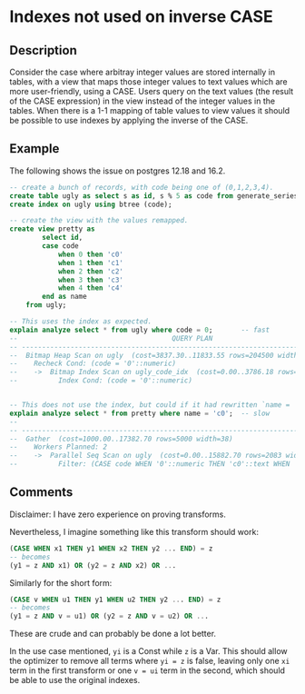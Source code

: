 # Indexes not used on inverse CASE

## Description

Consider the case where arbitray integer values are stored internally in tables, with a view that maps those integer values to text values which are more user-friendly, using a CASE.
Users query on the text values (the result of the CASE expression) in the view instead of the integer values in the tables.
When there is a 1-1 mapping of table values to view values it should be possible to use indexes by applying the inverse of the CASE.

## Example

The following shows the issue on postgres 12.18 and 16.2.

```sql
-- create a bunch of records, with code being one of (0,1,2,3,4).
create table ugly as select s as id, s % 5 as code from generate_series(1, 1e6) s;
create index on ugly using btree (code);

-- create the view with the values remapped.
create view pretty as
        select id,
        case code
            when 0 then 'c0'
            when 1 then 'c1'
            when 2 then 'c2'
            when 3 then 'c3'
            when 4 then 'c4'
        end as name
    from ugly;

-- This uses the index as expected.
explain analyze select * from ugly where code = 0;       -- fast
--                                      QUERY PLAN
-- ------------------------------------------------------------------------------------
--  Bitmap Heap Scan on ugly  (cost=3837.30..11833.55 rows=204500 width=10)
--    Recheck Cond: (code = '0'::numeric)
--    ->  Bitmap Index Scan on ugly_code_idx  (cost=0.00..3786.18 rows=204500 width=0)
--          Index Cond: (code = '0'::numeric)


-- This does not use the index, but could if it had rewritten `name = 'c0'` to `code = 0`.
explain analyze select * from pretty where name = 'c0';  -- slow
--                                                                                                                QUERY PLAN                                                                                                  
-- ----------------------------------------------------------------------------------------------------------------------------------------------------------------------------------------------------------------------------------------
--  Gather  (cost=1000.00..17382.70 rows=5000 width=38)
--    Workers Planned: 2
--    ->  Parallel Seq Scan on ugly  (cost=0.00..15882.70 rows=2083 width=38)
--          Filter: (CASE code WHEN '0'::numeric THEN 'c0'::text WHEN '1'::numeric THEN 'c1'::text WHEN '2'::numeric THEN 'c2'::text WHEN '3'::numeric THEN 'c3'::text WHEN '4'::numeric THEN 'c4'::text ELSE NULL::text END = 'c0'::text)
```

## Comments

Disclaimer: I have zero experience on proving transforms.

Nevertheless, I imagine something like this transform should work:
```sql
(CASE WHEN x1 THEN y1 WHEN x2 THEN y2 ... END) = z
-- becomes
(y1 = z AND x1) OR (y2 = z AND x2) OR ...
```

Similarly for the short form:
```sql
(CASE v WHEN u1 THEN y1 WHEN u2 THEN y2 ... END) = z
-- becomes
(y1 = z AND v = u1) OR (y2 = z AND v = u2) OR ...
```

These are crude and can probably be done a lot better.

In the use case mentioned, `yi` is a Const while `z` is a Var.
This should allow the optimizer to remove all terms where `yi = z` is false, leaving only one `xi` term in the first transform or one `v = ui` term in the second, which should be able to use the original indexes.
